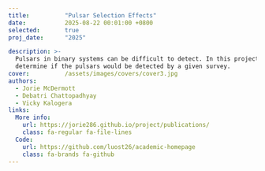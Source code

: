 ```yaml
---
title:          "Pulsar Selection Effects"
date:           2025-08-22 00:01:00 +0800
selected:       true
proj_date:      "2025"

description: >-
  Pulsars in binary systems can be difficult to detect. In this project, we create a Python pipeline to calculate the selection effects on a pulsar in such systems and
  determine if the pulsars would be detected by a given survey.
cover:          /assets/images/covers/cover3.jpg
authors:
  - Jorie McDermott
  - Debatri Chattopadhyay
  - Vicky Kalogera
links:
  More info:
    url: https://jorie286.github.io/project/publications/
    class: fa-regular fa-file-lines
  Code:
    url: https://github.com/luost26/academic-homepage
    class: fa-brands fa-github
---
```

